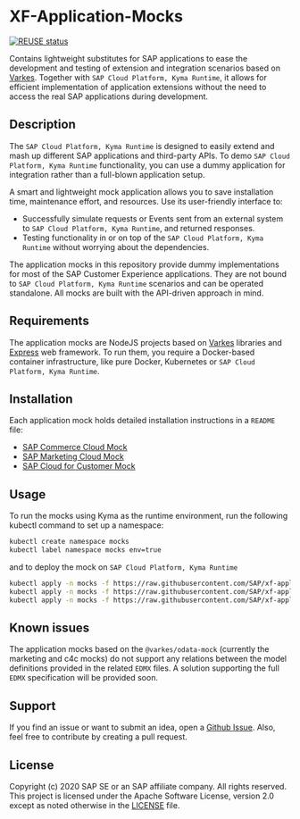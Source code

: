 # XF-Application-Mocks

[![REUSE status](https://api.reuse.software/badge/github.com/SAP-samples/xf-application-mocks/)](https://api.reuse.software/info/github.com/SAP-samples/xf-application-mocks/)

Contains lightweight substitutes for SAP applications to ease the development and testing of extension and integration scenarios based on [Varkes](https://github.com/kyma-incubator/varkes). Together with `SAP Cloud Platform, Kyma Runtime`, it allows for efficient implementation of application extensions without the need to access the real SAP applications during development.

## Description

The `SAP Cloud Platform, Kyma Runtime` is designed to easily extend and mash up different SAP applications and third-party APIs. To demo `SAP Cloud Platform, Kyma Runtime` functionality, you can use a dummy application for integration rather than a full-blown application setup.

A smart and lightweight mock application allows you to save installation time, maintenance effort, and resources. Use its user-friendly interface to:

- Successfully simulate requests or Events sent from an external system to `SAP Cloud Platform, Kyma Runtime`, and returned responses.
- Testing functionality in or on top of the `SAP Cloud Platform, Kyma Runtime` without worrying about the dependencies.

The application mocks in this repository provide dummy implementations for most of the SAP Customer Experience applications. They are not bound to `SAP Cloud Platform, Kyma Runtime` scenarios and can be operated standalone. All mocks are built with the API-driven approach in mind.

## Requirements

The application mocks are NodeJS projects based on [Varkes](https://github.com/kyma-incubator/varkes) libraries and [Express](https://www.npmjs.com/package/express) web framework.
To run them, you require a Docker-based container infrastructure, like pure Docker, Kubernetes or `SAP Cloud Platform, Kyma Runtime`.

## Installation

Each application mock holds detailed installation instructions in a `README` file:

- [SAP Commerce Cloud Mock](commerce-mock/README.md)
- [SAP Marketing Cloud Mock](marketing-mock/README.md)
- [SAP Cloud for Customer Mock](c4c-mock/README.md)

## Usage

To run the mocks using Kyma as the runtime environment, run the following kubectl command to set up a namespace:

``` bash
kubectl create namespace mocks
kubectl label namespace mocks env=true
```

and to deploy the mock on `SAP Cloud Platform, Kyma Runtime`

``` bash
kubectl apply -n mocks -f https://raw.githubusercontent.com/SAP/xf-application-mocks/master/commerce-mock/deployment/kyma.yaml
kubectl apply -n mocks -f https://raw.githubusercontent.com/SAP/xf-application-mocks/master/marketing-mock/deployment/kyma.yaml
kubectl apply -n mocks -f https://raw.githubusercontent.com/SAP/xf-application-mocks/master/c4c-mock/deployment/kyma.yaml
```

## Known issues

The application mocks based on the `@varkes/odata-mock` (currently the marketing and c4c mocks) do not support any relations between the model definitions provided in the related `EDMX` files. A solution supporting the full `EDMX` specification will be provided soon.

## Support

If you find an issue or want to submit an idea, open a [Github Issue](https://github.com/SAP/xf-application-mocks/issues). Also, feel free to contribute by creating a pull request.

## License

Copyright (c) 2020 SAP SE or an SAP affiliate company. All rights reserved.
This project is licensed under the Apache Software License, version 2.0 except as noted otherwise in the [LICENSE](LICENSES/Apache-2.0.txt) file.
